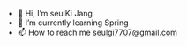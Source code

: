 - 👋 Hi, I’m seulKi Jang
- 🌱 I’m currently learning Spring
- 📫 How to reach me seulgi7707@gmail.com

<!---
seulgi7/seulgi7 is a ✨ special ✨ repository because its `README.md` (this file) appears on your GitHub profile.
You can click the Preview link to take a look at your changes.
--->
